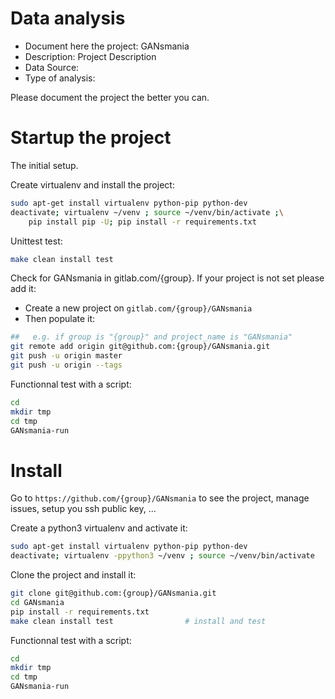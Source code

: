 # Data analysis
- Document here the project: GANsmania
- Description: Project Description
- Data Source:
- Type of analysis:

Please document the project the better you can.

# Startup the project

The initial setup.

Create virtualenv and install the project:
```bash
sudo apt-get install virtualenv python-pip python-dev
deactivate; virtualenv ~/venv ; source ~/venv/bin/activate ;\
    pip install pip -U; pip install -r requirements.txt
```

Unittest test:
```bash
make clean install test
```

Check for GANsmania in gitlab.com/{group}.
If your project is not set please add it:

- Create a new project on `gitlab.com/{group}/GANsmania`
- Then populate it:

```bash
##   e.g. if group is "{group}" and project_name is "GANsmania"
git remote add origin git@github.com:{group}/GANsmania.git
git push -u origin master
git push -u origin --tags
```

Functionnal test with a script:

```bash
cd
mkdir tmp
cd tmp
GANsmania-run
```

# Install

Go to `https://github.com/{group}/GANsmania` to see the project, manage issues,
setup you ssh public key, ...

Create a python3 virtualenv and activate it:

```bash
sudo apt-get install virtualenv python-pip python-dev
deactivate; virtualenv -ppython3 ~/venv ; source ~/venv/bin/activate
```

Clone the project and install it:

```bash
git clone git@github.com:{group}/GANsmania.git
cd GANsmania
pip install -r requirements.txt
make clean install test                # install and test
```
Functionnal test with a script:

```bash
cd
mkdir tmp
cd tmp
GANsmania-run
```
